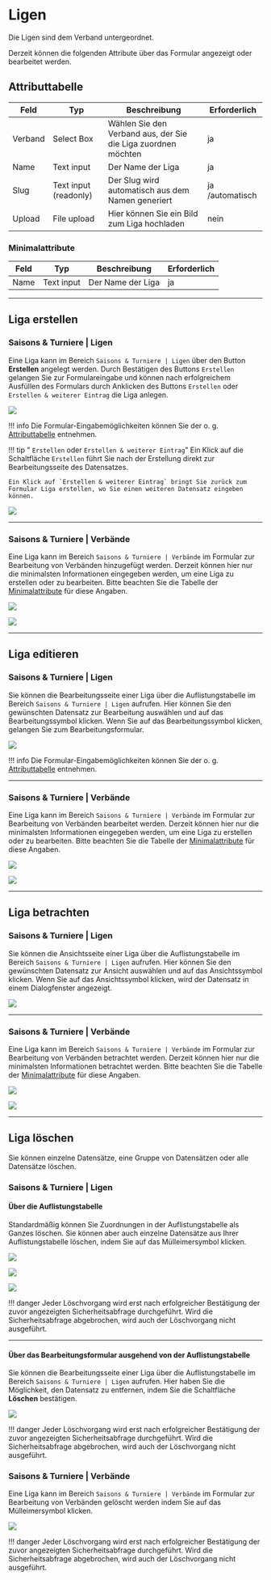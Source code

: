 # Ligen

Die Ligen sind dem Verband untergeordnet.

Derzeit können die folgenden Attribute über das Formular angezeigt oder bearbeitet werden.

## Attributtabelle

| Feld    | Typ                   | Beschreibung                                                  | Erforderlich    |
| ------- | --------------------- | ------------------------------------------------------------- | --------------- |
| Verband | Select Box            | Wählen Sie den Verband aus, der Sie die Liga zuordnen möchten | ja              |
| Name    | Text input            | Der Name der Liga                                             | ja              |
| Slug    | Text input (readonly) | Der Slug wird automatisch aus dem Namen generiert             | ja /automatisch |
| Upload  | File upload           | Hier können Sie ein Bild zum Liga hochladen                   | nein            |

### Minimalattribute

| Feld | Typ        | Beschreibung      | Erforderlich |
| ---- | ---------- | ----------------- | ------------ |
| Name | Text input | Der Name der Liga | ja           |

---

## Liga erstellen

### Saisons & Turniere | Ligen

Eine Liga kann im Bereich `Saisons & Turniere | Ligen` über den Button **Erstellen** angelegt werden. Durch Bestätigen des Buttons `Erstellen` gelangen Sie zur Formulareingabe und können nach erfolgreichem Ausfüllen des Formulars durch Anklicken des Buttons `Erstellen` oder `Erstellen & weiterer Eintrag` die Liga anlegen.

![](../assets/leagues.png)

!!! info
	Die Formular-Eingabemöglichkeiten können Sie der o. g. [Attributtabelle](#attributtabelle) entnehmen.

!!! tip " `Erstellen` oder `Erstellen & weiterer Eintrag`"
	Ein Klick auf die Schaltfläche `Erstellen` führt Sie nach der Erstellung direkt zur Bearbeitungsseite des Datensatzes.

	Ein Klick auf `Erstellen & weiterer Eintrag` bringt Sie zurück zum Formular Liga erstellen, wo Sie einen weiteren Datensatz eingeben können.

![](../assets/create_and_create_another.png)

---

### Saisons & Turniere | Verbände

Eine Liga kann im Bereich `Saisons & Turniere | Verbände` im Formular zur Bearbeitung von Verbänden hinzugefügt werden. Derzeit können hier nur die minimalsten Informationen eingegeben werden, um eine Liga zu erstellen oder zu bearbeiten. Bitte beachten Sie die Tabelle der  [Minimalattribute](#minimalattribute) für diese Angaben.

![](../assets/federation_create_edit_view_league_minimal.png)

![](../assets/federation_create_new_league_minimal.png)

---

## Liga editieren

### Saisons & Turniere | Ligen

Sie können die Bearbeitungsseite einer Liga über die Auflistungstabelle im Bereich  `Saisons & Turniere | Ligen` aufrufen. Hier können Sie den gewünschten Datensatz zur Bearbeitung auswählen und auf das Bearbeitungssymbol klicken. Wenn Sie auf das Bearbeitungssymbol klicken, gelangen Sie zum Bearbeitungsformular.

![](../assets/edit.png)

!!! info
	Die Formular-Eingabemöglichkeiten können Sie der o. g. [Attributtabelle](#attributtabelle) entnehmen.
	
---

### Saisons & Turniere | Verbände

Eine Liga kann im Bereich `Saisons & Turniere | Verbände` im Formular zur Bearbeitung von Verbänden bearbeitet werden. Derzeit können hier nur die minimalsten Informationen eingegeben werden, um eine Liga zu erstellen oder zu bearbeiten. Bitte beachten Sie die Tabelle der  [Minimalattribute](#minimalattribute) für diese Angaben.

![](../assets/federation_create_edit_view_league_minimal.png)

![](../assets/federation_edit_league_minimal.png)

---

## Liga betrachten

### Saisons & Turniere | Ligen

Sie können die Ansichtsseite einer Liga über die Auflistungstabelle im Bereich `Saisons & Turniere | Ligen` aufrufen. Hier können Sie den gewünschten Datensatz zur Ansicht auswählen und auf das Ansichtssymbol klicken. Wenn Sie auf das Ansichtssymbol klicken, wird der Datensatz in einem Dialogfenster angezeigt.

![](../assets/view.png)

---

### Saisons & Turniere | Verbände

Eine Liga kann im Bereich `Saisons & Turniere | Verbände` im Formular zur Bearbeitung von Verbänden betrachtet werden. Derzeit können hier nur die minimalsten Informationen betrachtet werden. Bitte beachten Sie die Tabelle der  [Minimalattribute](#minimalattribute) für diese Angaben.

![](../assets/federation_create_edit_view_league_minimal.png)

![](../assets/federation_view_league_minimal.png)

---

## Liga löschen

Sie können einzelne Datensätze, eine Gruppe von Datensätzen oder alle Datensätze löschen.

### Saisons & Turniere | Ligen

#### Über die Auflistungstabelle

Standardmäßig können Sie Zuordnungen in der Auflistungstabelle als Ganzes löschen. Sie können aber auch einzelne Datensätze aus Ihrer Auflistungstabelle löschen, indem Sie auf das Mülleimersymbol klicken.

![](../assets/delete_icon.png)

![](../assets/delete_selected.png)

![](../assets/select_all.png)

!!! danger
	Jeder Löschvorgang wird erst nach erfolgreicher Bestätigung der zuvor angezeigten Sicherheitsabfrage durchgeführt. Wird die Sicherheitsabfrage abgebrochen, wird auch der Löschvorgang nicht ausgeführt.

---

#### Über das Bearbeitungsformular ausgehend von der Auflistungstabelle

Sie können die Bearbeitungsseite einer Liga über die Auflistungstabelle im Bereich  `Saisons & Turniere | Ligen` aufrufen.  Hier haben Sie die Möglichkeit, den Datensatz zu entfernen, indem Sie die Schaltfläche **Löschen** bestätigen.

![](../assets/delete_button.png)

!!! danger
	Jeder Löschvorgang wird erst nach erfolgreicher Bestätigung der zuvor angezeigten Sicherheitsabfrage durchgeführt. Wird die Sicherheitsabfrage abgebrochen, wird auch der Löschvorgang nicht ausgeführt.

### Saisons & Turniere | Verbände

Eine Liga kann im Bereich `Saisons & Turniere | Verbände` im Formular zur Bearbeitung von Verbänden gelöscht werden indem Sie auf das Mülleimersymbol klicken.

![](../assets/federation_create_edit_view_league_minimal.png)

!!! danger
	Jeder Löschvorgang wird erst nach erfolgreicher Bestätigung der zuvor angezeigten Sicherheitsabfrage durchgeführt. Wird die Sicherheitsabfrage abgebrochen, wird auch der Löschvorgang nicht ausgeführt.